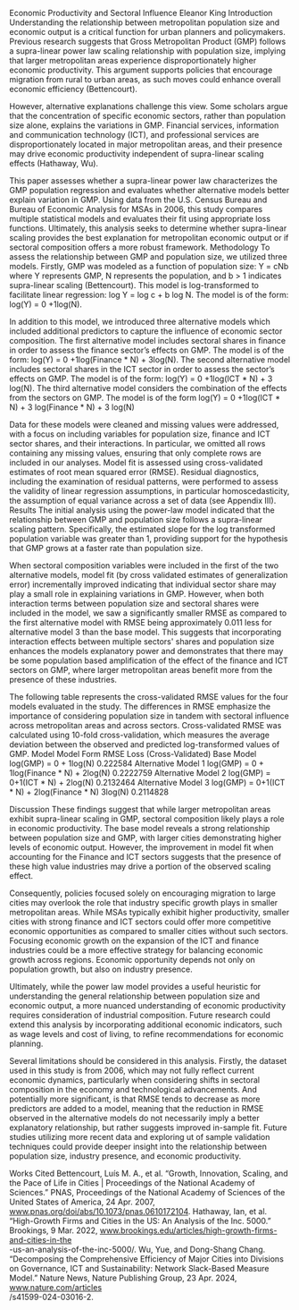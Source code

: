 Economic Productivity and Sectoral Influence 
Eleanor King
Introduction
Understanding the relationship between metropolitan population size and economic output is a critical function for urban planners and policymakers. Previous research suggests that Gross Metropolitan Product (GMP) follows a supra-linear power law scaling relationship with population size, implying that larger metropolitan areas experience disproportionately higher economic productivity. This argument supports policies that encourage migration from rural to urban areas, as such moves could enhance overall economic efficiency (Bettencourt). 

However, alternative explanations challenge this view. Some scholars argue that the concentration of specific economic sectors, rather than population size alone, explains the variations in GMP. Financial services, information and communication technology (ICT), and professional services are disproportionately located in major metropolitan areas, and their presence may drive economic productivity independent of supra-linear scaling effects (Hathaway, Wu). 

This paper assesses whether a supra-linear power law characterizes the GMP population regression and evaluates whether alternative models better explain variation in GMP. Using data from the U.S. Census Bureau and Bureau of Economic Analysis for MSAs in 2006, this study compares multiple statistical models and evaluates their fit using appropriate loss functions. Ultimately, this analysis seeks to determine whether supra-linear scaling provides the best explanation for metropolitan economic output or if sectoral composition offers a more robust framework. 
Methodology
To assess the relationship between GMP and population size, we utilized three models. Firstly, GMP was modeled as a function of population size: Y = cNb where Y represents GMP, N represents the population, and b > 1 indicates supra-linear scaling (Bettencourt). This model is log-transformed to facilitate linear regression: log Y = log c + b log N. The model is of the form: log(Y) = 0 +1log(N). 

In addition to this model, we introduced three alternative models which included additional predictors to capture the influence of economic sector composition. The first alternative model includes sectoral shares in finance in order to assess the finance sector’s effects on GMP. The model is of the form: log(Y) = 0 +1log(Finance * N) + 3log(N). The second alternative model includes sectoral shares in the ICT sector in order to assess the sector’s effects on GMP. The model is of the form: log(Y) = 0 +1log(ICT * N) + 3 log(N). The third alternative model considers the combination of the effects from the sectors on GMP. The model is of the form log(Y) = 0 +1log(ICT * N) + 3 log(Finance * N) + 3 log(N)

Data for these models were cleaned and missing values were addressed, with a focus on including variables for population size, finance and ICT sector shares, and their interactions. In particular, we omitted all rows containing any missing values, ensuring that only complete rows are included in our analyses. Model fit is assessed using cross-validated estimates of root mean squared error (RMSE). Residual diagnostics, including the examination of residual patterns, were performed to assess the validity of linear regression assumptions, in particular homoscedasticity, the assumption of equal variance across a set of data (see Appendix III).
Results
The initial analysis using the power-law model indicated that the relationship between GMP and population size follows a supra-linear scaling pattern. Specifically, the estimated slope for the log transformed population variable was greater than 1, providing support for the hypothesis that GMP grows at a faster rate than population size. 

When sectoral composition variables were included in the first of the two alternative models, model fit (by cross validated estimates of generalization error) incrementally improved indicating that individual sector share may play a small role in explaining variations in GMP. However, when both interaction terms between population size and sectoral shares were included in the model, we saw a significantly smaller RMSE as compared to the first alternative model with RMSE being approximately 0.011 less for alternative model 3 than the base model. This suggests that incorporating interaction effects between multiple sectors' shares and population size enhances the models explanatory power and demonstrates that there may be some population based amplification of the effect of the finance and ICT sectors on GMP, where larger metropolitan areas benefit more from the presence of these industries. 

The following table represents the cross-validated RMSE values for the four models evaluated in the study. The differences in RMSE emphasize the importance of considering population size in tandem with sectoral influence across metropolitan areas and across sectors. Cross-validated RMSE was calculated using 10-fold cross-validation, which measures the average deviation between the observed and predicted log-transformed values of GMP. 
Model
Model Form
RMSE Loss (Cross-Validated)
Base Model
log(GMP) = 0 + 1log(N)
0.222584
Alternative Model 1
log(GMP) = 0 + 1log(Finance * N) + 2log(N)
0.2222759
Alternative Model 2
log(GMP) = 0+1(ICT * N) + 2log(N)
0.2132464
Alternative Model 3
log(GMP) = 0+1(ICT * N) + 2log(Finance * N) 3log(N)
0.2114828

Discussion
These findings suggest that while larger metropolitan areas exhibit supra-linear scaling in GMP, sectoral composition likely plays a role in economic productivity. The base model reveals a strong relationship between population size and GMP, with larger cities demonstrating higher levels of economic output. However, the improvement in model fit when accounting for the Finance and ICT sectors suggests that the presence of these high value industries may drive a portion of the observed scaling effect.

Consequently, policies focused solely on encouraging migration to large cities may overlook the role that industry specific growth plays in smaller metropolitan areas. While MSAs typically exhibit higher productivity, smaller cities with strong finance and ICT sectors could offer more competitive economic opportunities as compared to smaller cities without such sectors. Focusing economic growth on the expansion of the ICT and finance industries could be a more effective strategy for balancing economic growth across regions. Economic opportunity depends not only on population growth, but also on industry presence. 

Ultimately, while the power law model provides a useful heuristic for understanding the general relationship between population size and economic output, a more nuanced understanding of economic productivity requires consideration of industrial composition. Future research could extend this analysis by incorporating additional economic indicators, such as wage levels and cost of living, to refine recommendations for economic planning.

Several limitations should be considered in this analysis. Firstly, the dataset used in this study is from 2006, which may not fully reflect current economic dynamics, particularly when considering shifts in sectoral composition in the economy and technological advancements. And potentially more significant, is that RMSE tends to decrease as more predictors are added to a model, meaning that the reduction in RMSE observed in the alternative models do not necessarily imply a better explanatory relationship, but rather suggests improved in-sample fit. Future studies utilizing more recent data and exploring ut of sample validation techniques could provide deeper insight into the relationship between population size, industry presence, and economic productivity. 


























Works Cited
Bettencourt, Luís M. A., et al. “Growth, Innovation, Scaling, and the Pace of Life in Cities | Proceedings of 
the National Academy of Sciences.” PNAS, Proceedings of the National Academy of Sciences of 
the United States of America, 24 Apr. 2007, www.pnas.org/doi/abs/10.1073/pnas.0610172104. 
Hathaway, Ian, et al. “High-Growth Firms and Cities in the US: An Analysis of the Inc. 5000.” 
Brookings, 9 Mar. 2022, www.brookings.edu/articles/high-growth-firms-and-cities-in-the  
-us-an-analysis-of-the-inc-5000/. 
Wu, Yue, and Dong-Shang Chang. “Decomposing the Comprehensive Efficiency of Major Cities 
into Divisions on Governance, ICT and Sustainability: Network Slack-Based Measure 
Model.” Nature News, Nature Publishing Group, 23 Apr. 2024, www.nature.com/articles  
/s41599-024-03016-2. 
